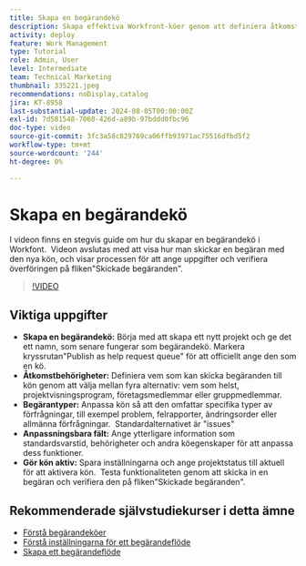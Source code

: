 ```yaml
---
title: Skapa en begärandekö
description: Skapa effektiva Workfront-köer genom att definiera åtkomstbehörigheter, anpassa typer och fält av förfrågningar, aktivera kön och testa funktionaliteten för smidig hantering av projektförfrågningar.
activity: deploy
feature: Work Management
type: Tutorial
role: Admin, User
level: Intermediate
team: Technical Marketing
thumbnail: 335221.jpeg
recommendations: noDisplay,catalog
jira: KT-8958
last-substantial-update: 2024-08-05T00:00:00Z
exl-id: 7d581548-7060-426d-a89b-97bddd0fbc96
doc-type: video
source-git-commit: 3fc3a58c829769ca06ffb93971ac75516dfbd5f2
workflow-type: tm+mt
source-wordcount: '244'
ht-degree: 0%

---
```


# Skapa en begärandekö

I videon finns en stegvis guide om hur du skapar en begärandekö i Workfont. &#x200B; Videon avslutas med att visa hur man skickar en begäran med den nya kön, och visar processen för att ange uppgifter och verifiera överföringen på fliken&quot;Skickade begäranden&quot;. &#x200B;

>[!VIDEO](https://video.tv.adobe.com/v/335221/?quality=12&learn=on&enablevpops)

## Viktiga uppgifter

* **Skapa en begärandekö:** Börja med att skapa ett nytt projekt och ge det ett namn, som senare fungerar som begärandekö. &#x200B; Markera kryssrutan&quot;Publish as help request queue&quot; för att officiellt ange den som en kö. &#x200B;
* **Åtkomstbehörigheter:** Definiera vem som kan skicka begäranden till kön genom att välja mellan fyra alternativ: vem som helst, projektvisningsprogram, företagsmedlemmar eller gruppmedlemmar. &#x200B;
* **Begärantyper:** Anpassa kön så att den omfattar specifika typer av förfrågningar, till exempel problem, felrapporter, ändringsorder eller allmänna förfrågningar. &#x200B; Standardalternativet är &quot;issues&quot; &#x200B;
* **Anpassningsbara fält:** Ange ytterligare information som standardsvarstid, behörigheter och andra köegenskaper för att anpassa dess funktioner. &#x200B;
* **Gör kön aktiv:** Spara inställningarna och ange projektstatus till aktuell för att aktivera kön. &#x200B; Testa funktionaliteten genom att skicka in en begäran och verifiera den på fliken&quot;Skickade begäranden&quot;.

## Rekommenderade självstudiekurser i detta ämne

* [Förstå begärandeköer](/help/manage-work/request-queues/understand-request-queues.md)
* [Förstå inställningarna för ett begärandeflöde](/help/manage-work/request-queues/understand-settings-for-a-flow-request.md)
* [Skapa ett begärandeflöde](/help/manage-work/request-queues/create-a-request-flow.md)

